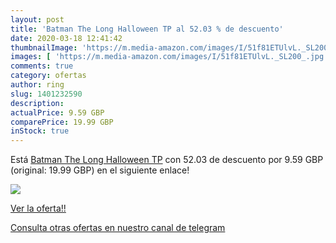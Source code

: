 ```yaml
---
layout: post
title: 'Batman The Long Halloween TP al 52.03 % de descuento'
date: 2020-03-18 12:41:42
thumbnailImage: 'https://m.media-amazon.com/images/I/51f81ETUlvL._SL200_.jpg'
images: [ 'https://m.media-amazon.com/images/I/51f81ETUlvL._SL200_.jpg' ]
comments: true
category: ofertas
author: ring
slug: 1401232590
description:
actualPrice: 9.59 GBP
comparePrice: 19.99 GBP
inStock: true
---
```


Está [Batman The Long Halloween TP](https://www.amazon.com/dp/1401232590/?tag=redken08-20) con 52.03 de descuento por 9.59 GBP (original: 19.99 GBP) en el siguiente enlace!

[![](https://m.media-amazon.com/images/I/51f81ETUlvL._SL200_.jpg)](https://www.amazon.com/dp/1401232590/?tag=redken08-20)

[Ver la oferta!!](https://www.amazon.com/dp/1401232590/?tag=redken08-20)

[Consulta otras ofertas en nuestro canal de telegram](https://t.me/s/ofertas25)
